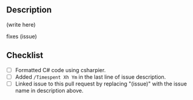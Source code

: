 
## Description 

(write here)

fixes (issue)

## Checklist

- [ ] Formatted C# code using csharpier.
- [ ] Added ```/Timespent Xh Ym``` in the last line of issue description.
- [ ] Linked issue to this pull request by replacing "(issue)" with the issue name in description above.
